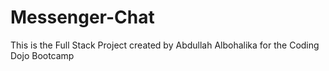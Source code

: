 # Messenger-Chat
This is the Full Stack Project created by Abdullah Albohalika for the Coding Dojo Bootcamp
